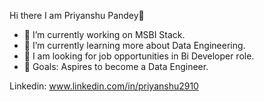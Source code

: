 Hi there I am Priyanshu Pandey👋

- 🔭 I’m currently working on MSBI Stack.
- 🌱 I’m currently learning more about Data Engineering.
- 🏢 I am looking for job opportunities in Bi Developer role.
- 🥅 Goals: Aspires to become a Data Engineer.

Linkedin: www.linkedin.com/in/priyanshu2910
